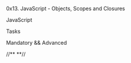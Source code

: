 0x13. JavaScript - Objects, Scopes and Closures

JavaScript

Tasks

Mandatory &&
Advanced

//**
**//
